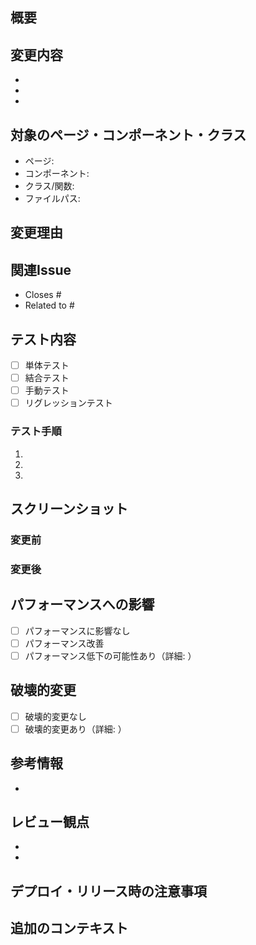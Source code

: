 ## 概要
<!-- このPRで実装した内容の概要を簡潔に記述してください -->

## 変更内容
<!-- 具体的にどのような変更を行ったかを記述してください -->
- 
- 
- 

## 対象のページ・コンポーネント・クラス
<!-- 変更対象となった箇所を具体的に記述してください -->
- ページ: 
- コンポーネント: 
- クラス/関数: 
- ファイルパス: 

## 変更理由
<!-- なぜこの変更が必要だったかを記述してください -->

## 関連Issue
<!-- 関連するIssueがあれば記載してください -->
- Closes #
- Related to #

## テスト内容
<!-- どのようなテストを実施したかを記述してください -->
- [ ] 単体テスト
- [ ] 結合テスト
- [ ] 手動テスト
- [ ] リグレッションテスト

### テスト手順
<!-- 手動テストを実施した場合の手順を記述してください -->
1. 
2. 
3. 

## スクリーンショット
<!-- UI変更がある場合は、変更前後のスクリーンショットを添付してください -->

### 変更前
<!-- 変更前のスクリーンショット -->

### 変更後
<!-- 変更後のスクリーンショット -->

## パフォーマンスへの影響
<!-- パフォーマンスに影響がある変更の場合は記述してください -->
- [ ] パフォーマンスに影響なし
- [ ] パフォーマンス改善
- [ ] パフォーマンス低下の可能性あり（詳細: ）

## 破壊的変更
<!-- 既存の機能に影響する変更がある場合はチェックしてください -->
- [ ] 破壊的変更なし
- [ ] 破壊的変更あり（詳細: ）

## 参考情報
<!-- 関連する記事、ドキュメント、参考にした実装などがあれば記載してください -->
- 

## レビュー観点
<!-- レビュアーに特に確認してほしい点があれば記述してください -->
- 
- 

## デプロイ・リリース時の注意事項
<!-- デプロイやリリース時に注意すべき点があれば記述してください -->

## 追加のコンテキスト
<!-- その他、このPRに関する追加情報があれば記述してください -->